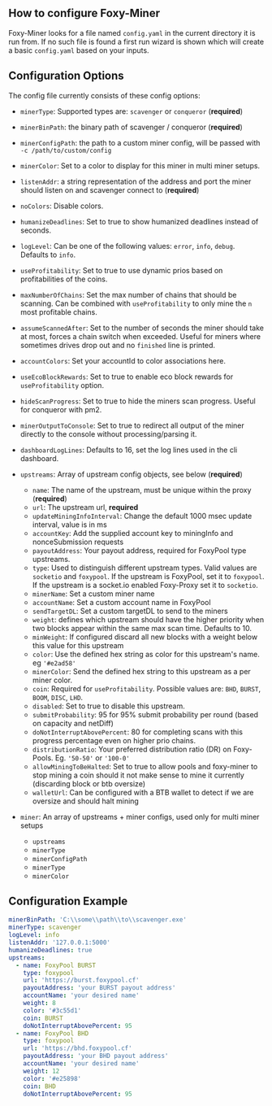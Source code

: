 ## How to configure Foxy-Miner

Foxy-Miner looks for a file named `config.yaml` in the current directory it is run from.
If no such file is found a first run wizard is shown which will create a basic `config.yaml` based on your inputs.

## Configuration Options

The config file currently consists of these config options:

- `minerType`: Supported types are: `scavenger` or `conqueror` (**required**)
- `minerBinPath`: the binary path of scavenger / conqueror (**required**)
- `minerConfigPath`: the path to a custom miner config, will be passed with `-c /path/to/custom/config`
- `minerColor`: Set to a color to display for this miner in multi miner setups.
- `listenAddr`: a string representation of the address and port the miner should listen on and scavenger connect to (**required**)
- `noColors`: Disable colors.
- `humanizeDeadlines`: Set to true to show humanized deadlines instead of seconds.
- `logLevel`: Can be one of the following values: `error`, `info`, `debug`. Defaults to `info`.
- `useProfitability`: Set to true to use dynamic prios based on profitabilities of the coins.
- `maxNumberOfChains`: Set the max number of chains that should be scanning. Can be combined with `useProfitability` to only mine the `n` most profitable chains.
- `assumeScannedAfter`: Set to the number of seconds the miner should take at most, forces a chain switch when exceeded. Useful for miners where sometimes drives drop out and no `finished` line is printed.
- `accountColors`: Set your accountId to color associations here.
- `useEcoBlockRewards`: Set to true to enable eco block rewards for `useProfitability` option.
- `hideScanProgress`: Set to true to hide the miners scan progress. Useful for conqueror with pm2.
- `minerOutputToConsole`: Set to true to redirect all output of the miner directly to the console without processing/parsing it.
- `dashboardLogLines`: Defaults to 16, set the log lines used in the cli dashboard.
- `upstreams`: Array of upstream config objects, see below (**required**)
    - `name`: The name of the upstream, must be unique within the proxy (**required**)
    - `url`: The upstream url, **required**
    - `updateMiningInfoInterval`: Change the default 1000 msec update interval, value is in ms
    - `accountKey`: Add the supplied account key to miningInfo and nonceSubmission requests
    - `payoutAddress`: Your payout address, required for FoxyPool type upstreams.
    - `type`: Used to distinguish different upstream types. Valid values are `socketio` and `foxypool`. If the upstream is FoxyPool, set it to `foxypool`. If the upstream is a socket.io enabled Foxy-Proxy set it to `socketio`.
    - `minerName`: Set a custom miner name
    - `accountName`: Set a custom account name in FoxyPool
    - `sendTargetDL`: Set a custom targetDL to send to the miners
    - `weight`: defines which upstream should have the higher priority when two blocks appear within the same max scan time. Defaults to 10.
    - `minWeight`: If configured discard all new blocks with a weight below this value for this upstream
    - `color`: Use the defined hex string as color for this upstream's name. eg `'#e2ad58'`
    - `minerColor`: Send the defined hex string to this upstream as a per miner color.
    - `coin`: Required for `useProfitability`. Possible values are: `BHD`, `BURST`, `BOOM`, `DISC`, `LHD`.
    - `disabled`: Set to true to disable this upstream.
    - `submitProbability`: 95 for 95% submit probability per round (based on capacity and netDiff)
    - `doNotInterruptAbovePercent`: 80 for completing scans with this progress percentage even on higher prio chains.
    - `distributionRatio`: Your preferred distribution ratio (DR) on Foxy-Pools. Eg. `'50-50'` or `'100-0'`
    - `allowMiningToBeHalted`: Set to true to allow pools and foxy-miner to stop mining a coin should it not make sense to mine it currently (discarding block or btb oversize)
    - `walletUrl`: Can be configured with a BTB wallet to detect if we are oversize and should halt mining

- `miner`: An array of upstreams + miner configs, used only for multi miner setups
    - `upstreams`
    - `minerType`
    - `minerConfigPath`
    - `minerType`
    - `minerColor`

## Configuration Example

```yaml
minerBinPath: 'C:\\some\\path\\to\\scavenger.exe'
minerType: scavenger
logLevel: info
listenAddr: '127.0.0.1:5000'
humanizeDeadlines: true
upstreams:
  - name: FoxyPool BURST
    type: foxypool
    url: 'https://burst.foxypool.cf'
    payoutAddress: 'your BURST payout address'
    accountName: 'your desired name'
    weight: 8
    color: '#3c55d1'
    coin: BURST
    doNotInterruptAbovePercent: 95
  - name: FoxyPool BHD
    type: foxypool
    url: 'https://bhd.foxypool.cf'
    payoutAddress: 'your BHD payout address'
    accountName: 'your desired name'
    weight: 12
    color: '#e25898'
    coin: BHD
    doNotInterruptAbovePercent: 95
```
